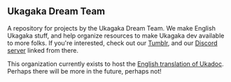 ## Ukagaka Dream Team

A repository for projects by the Ukagaka Dream Team. We make English Ukagaka stuff, and help organize resources to make Ukagaka dev available to more folks. If you're interested, check out our [Tumblr](https://ukagakadreamteam.tumblr.com/), and our [Discord server](https://ukagakadreamteam.tumblr.com/discord) linked from there.

This organization currently exists to host the [English translation of Ukadoc](https://ukagakadreamteam.github.io/ukadoc/manual/index.html). Perhaps there will be more in the future, perhaps not!
